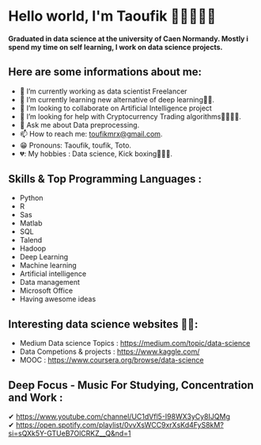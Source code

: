 # Hello world, I'm Taoufik 👋👋👋👋👋

#### Graduated in data science at the university of Caen Normandy. Mostly i spend my time on self learning, I work on data science projects.


## Here are some informations about me:   

- 🔭 I’m currently working as data scientist Freelancer
- 🌱 I’m currently learning new alternative of deep learning📜📜.
- 👯 I’m looking to collaborate on Artificial Intelligence project
- 🤔 I’m looking for help with Cryptocurrency Trading algorithms💸💸💸💸.
- 💬 Ask me about Data preprocessing.
- 📫 How to reach me: toufikmrx@gmail.com.
- 😁 Pronouns: Taoufik, toufik, Toto.
- 💔: My hobbies : Data science, Kick boxing🤛🤛🤛.   

## Skills & Top Programming Languages :    

- Python  
- R
- Sas
- Matlab
- SQL
- Talend
- Hadoop
- Deep Learning
- Machine learning
- Artificial intelligence
- Data management
- Microsoft Office
- Having awesome ideas
 
##  Interesting data science websites 📃📃:   

- Medium Data science Topics : https://medium.com/topic/data-science
- Data Competions & projects  : https://www.kaggle.com/
- MOOC : https://www.coursera.org/browse/data-science
## Deep Focus - Music For Studying, Concentration and Work :   

✔ https://www.youtube.com/channel/UC1dVfl5-I98WX3yCy8IJQMg  
✔ https://open.spotify.com/playlist/0vvXsWCC9xrXsKd4FyS8kM?si=sQXk5Y-GTUeB7OlCRKZ__Q&nd=1



